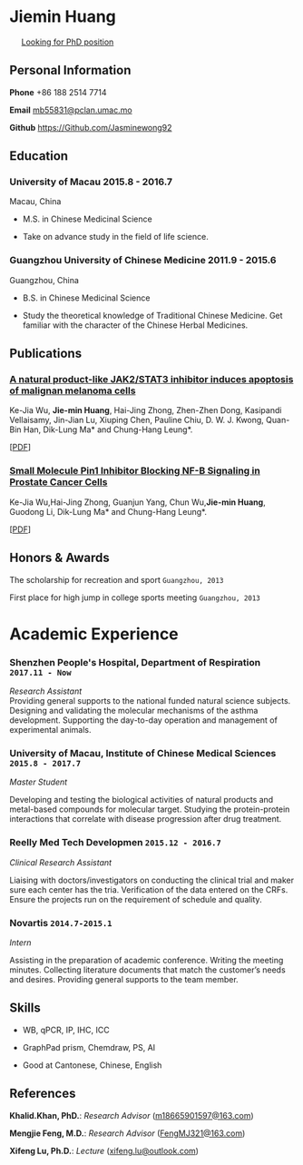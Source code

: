 # Jiemin  Huang 

<div id="webaddress">
<i class="fi-home" style="margin-left:1em"></i>
<a href="http://jasminekong92.github.io.cv/" style="margin-left:0.5em">Looking for PhD position</a>

</div>

##    Personal Information                                          


__Phone__     +86 188 2514 7714


__Email__    <mb55831@pclan.umac.mo>


__Github__    <https://Github.com/Jasminewong92>


##  Education  

### __University of Macau__  2015.8 - 2016.7


Macau, China


- M.S. in Chinese Medicinal Science


- Take on advance study in the field of life science. 



### __Guangzhou University of Chinese Medicine__  2011.9 - 2015.6 



Guangzhou, China


- B.S. in Chinese Medicinal Science


- Study the theoretical knowledge of Traditional Chinese Medicine. Get familiar with the character of the Chinese Herbal Medicines.



## Publications

###  [__A natural product-like JAK2/STAT3 inhibitor induces apoptosis of malignan melanoma cells__](http://journals.plos.org/plosone/article?id=10.1371/journal.pone.0177123)

Ke-Jia Wu, __Jie-min Huang__, Hai-Jing
Zhong, Zhen-Zhen Dong, Kasipandi
Vellaisamy, Jin-Jian Lu, Xiuping Chen,
Pauline Chiu, D. W. J. Kwong, Quan-Bin
Han, Dik-Lung Ma* and Chung-Hang Leung*.

[[PDF](Academic/plos.pdf)]

###  [__Small Molecule Pin1 Inhibitor Blocking NF-B Signaling in Prostate Cancer Cells__](https://app.peer.us/invitation.html#/1da97e7b81cffa89758ad7af955fb99a?_k=fiiexo)

 Ke-Jia Wu,Hai-Jing Zhong, Guanjun Yang,
Chun Wu,__Jie-min Huang__, Guodong Li,
Dik-Lung Ma* and Chung-Hang Leung*.


[[PDF](Academic/pin.pdf)]



## Honors & Awards

The scholarship for recreation and sport `Guangzhou, 2013` <br>


First place for high jump in college sports meeting `Guangzhou, 2013`<br>




# Academic Experience

### __Shenzhen People's Hospital, Department of Respiration__  `2017.11 - Now`
_Research Assistant_<br>
Providing general supports to the national funded
natural science subjects. Designing and validating
the molecular mechanisms of the asthma development.
Supporting the day-to-day operation and
management of experimental animals.



### __University of Macau, Institute of Chinese Medical Sciences__ `2015.8 - 2017.7`
_Master Student_<br>

Developing and testing the biological activities of
natural products and metal-based compounds for
molecular target. Studying the protein-protein interactions
that correlate with disease progression
after drug treatment.




### __Reelly Med Tech Developmen__ `2015.12 - 2016.7`

_Clinical Research Assistant_<br>


Liaising with doctors/investigators on conducting
the clinical trial and maker sure each center has
the tria. Verification of the data entered on the CRFs.
Ensure the projects run on the requirement of schedule
and quality.


### __Novartis__ `2014.7-2015.1`

_Intern_<br>



Assisting in the preparation of academic conference.
Writing the meeting minutes. Collecting
literature documents that match the customer’s
needs and desires. Providing general supports to
the team member.





## Skills


- WB, qPCR, IP, IHC, ICC


- GraphPad prism, Chemdraw, PS, AI


- Good at Cantonese, Chinese, English


## References


__Khalid.Khan, PhD.__: _Research Advisor_  (m18665901597@163.com)


__Mengjie Feng, M.D.__: _Research Advisor_  (FengMJ321@163.com)


__Xifeng Lu, Ph.D.__: _Lecture_  (xifeng.lu@outlook.com)






<!-- ### Footer

Last updated>: July 2018-->
 
